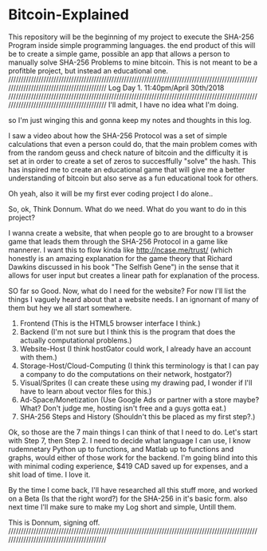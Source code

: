 # Bitcoin-Explained
This repository will be the beginning of my project to execute the SHA-256 Program inside simple programming languages. the end product of this will be to create a simple game, possible an app that allows a person to manually solve SHA-256 Problems to mine bitcoin. This is not meant to be a profitble project, but instead an educational one.
//////////////////////////////////////////////////////////////////////////////////////////////////////////////////////////////////////////
Log Day 1. 11:40pm/April 30th/2018
//////////////////////////////////////////////////////////////////////////////////////////////////////////////////////////////////////////
I'll admit, I have no idea what I'm doing.

 so I'm just winging this and gonna keep my notes and thoughts in this log.

I saw a video about how the SHA-256 Protocol was a set of simple calculations that even a person could do, that the main problem comes with from the random geuss and check nature of bitcoin and the difficulty it is set at in order to create a set of zeros to succesffully "solve" the hash. This has inspired me to create an educational game that will give me a better understanding of bitcoin but also serve as a fun educational took for others. 

Oh yeah, also it will be my first ever coding project I do alone..

So, ok, Think Donnum. What do we need. What do you want to do in this project?

I wanna create a website, that when people go to are brought to a browser game that leads them through the SHA-256 Protocol in a game like mannerer. I want this to flow kinda like http://ncase.me/trust/ (which honestly is an amazing explanation for the game theory that Richard Dawkins discussed in his book "The Selfish Gene") in the sense that it allows for user input but creates a linear path for explanation of the process.

SO far so Good. Now, what do I need for the website? For now I'll list the things I vaguely heard about that a website needs. I an ignornant of many of them but hey we all start somewhere.

1. Frontend (This is the HTML5 browser interface I think.)
2. Backend (I'm not sure but I think this is the program that does the actually computational problems.)
3. Website-Host (I think hostGator could work, I already have an account with them.)
4. Storage-Host/Cloud-Computing (I think this terminology is that I can pay a company to do the computations on their network, hostgator?)
5. Visual/Sprites (I can create these using my drawing pad, I wonder if I'll have to learn about vector files for this.)
6. Ad-Space/Monetization (Use Google Ads or partner with a store maybe? What? Don't judge me, hosting isn't free and a guys gotta eat.)
7. SHA-256 Steps and History (Shouldn't this be placed as my first step?.)

Ok, so those are the 7 main things I can think of that I need to do. Let's start with Step 7, then Step 2. I need to decide what language I can use, I know rudemnetary Python up to functions, and Matlab up to functions and graphs, would either of those work for the backend. I'm going blind into this with minimal coding experience, $419 CAD saved up for expenses, and a shit load of time. I love it.

By the time I come back, I'll have researched all this stuff more, and worked on a Beta (Is that the right word?) for the SHA-256 in it's basic form. also next time I'll make sure to make my Log short and simple, Untill them.

This is Donnum, signing off.
//////////////////////////////////////////////////////////////////////////////////////////////////////////////////////////////////////////
